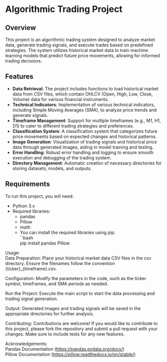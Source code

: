 # Algorithmic Trading Project

## Overview

This project is an algorithmic trading system designed to analyze market data, generate trading signals, and execute trades based on predefined strategies.
The system utilizes historical market data to train machine learning models that predict future price movements, allowing for informed trading decisions.

## Features

- **Data Retrieval**: The project includes functions to load historical market data from CSV files, which contain OHLCV (Open, High, Low, Close, Volume) data for various financial instruments.
- **Technical Indicators**: Implementation of various technical indicators, including Simple Moving Averages (SMA), to analyze price trends and generate signals.
- **Timeframe Management**: Support for multiple timeframes (e.g., M1, H1, D1) to cater to different trading strategies and preferences.
- **Classification System**: A classification system that categorizes future price movements based on expected changes and historical patterns.
- **Image Generation**: Visualization of trading signals and historical price data through generated images, aiding in model training and testing.
- **Error Handling**: Robust error handling and logging to ensure smooth execution and debugging of the trading system.
- **Directory Management**: Automatic creation of necessary directories for storing datasets, models, and outputs.

## Requirements

To run this project, you will need:

- Python 3.x
- Required libraries:
  - pandas
  - Pillow
  - math
  - You can install the required libraries using pip: <br>``bash <br>
                                                       pip install pandas Pillow


Usage: <br>
Data Preparation: Place your historical market data CSV files in the csv directory. Ensure the filenames follow the convention {ticker}_{timeframe}.csv.

Configuration: Modify the parameters in the code, such as the ticker symbol, timeframes, and SMA periods as needed.

Run the Project: Execute the main script to start the data processing and trading signal generation.

Output: Generated images and trading signals will be saved in the appropriate directories for further analysis.


Contributing:
Contributions are welcome! If you would like to contribute to this project, please fork the repository and submit a pull request with your changes. 
Make sure to include tests for any new features.


Acknowledgements: <br>
Pandas Documentation (https://pandas.pydata.org/docs/)
<br>
Pillow Documentation (https://pillow.readthedocs.io/en/stable/)

